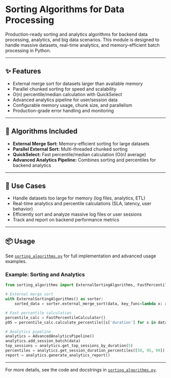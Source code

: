 # Sorting Algorithms for Data Processing

Production-ready sorting and analytics algorithms for backend data processing, analytics, and big data scenarios. This module is designed to handle massive datasets, real-time analytics, and memory-efficient batch processing in Python.

---

## ✨ Features

- External merge sort for datasets larger than available memory
- Parallel chunked sorting for speed and scalability
- O(n) percentile/median calculation with QuickSelect
- Advanced analytics pipeline for user/session data
- Configurable memory usage, chunk size, and parallelism
- Production-grade error handling and monitoring

---

## 🧩 Algorithms Included

- **External Merge Sort:** Memory-efficient sorting for large datasets
- **Parallel External Sort:** Multi-threaded chunked sorting
- **QuickSelect:** Fast percentile/median calculation (O(n) average)
- **Advanced Analytics Pipeline:** Combines sorting and percentiles for backend analytics

---

## 🚀 Use Cases

- Handle datasets too large for memory (log files, analytics, ETL)
- Real-time analytics and percentile calculations (SLA, latency, user behavior)
- Efficiently sort and analyze massive log files or user sessions
- Track and report on backend performance metrics

---

## 📦 Usage

See [`sorting_algorithms.py`](./sorting_algorithms.py) for full implementation and advanced usage examples.

### Example: Sorting and Analytics

```python
from sorting_algorithms import ExternalSortingAlgorithms, FastPercentileCalculator, AdvancedAnalyticsPipeline

# External merge sort
with ExternalSortingAlgorithms() as sorter:
    sorted_data = sorter.external_merge_sort(data, key_func=lambda x: x['duration'])

# Fast percentile calculation
percentile_calc = FastPercentileCalculator()
p95 = percentile_calc.calculate_percentile([s['duration'] for s in data], 95)

# Analytics pipeline
analytics = AdvancedAnalyticsPipeline()
analytics.add_session_batch(data)
top_sessions = analytics.get_top_sessions_by_duration(5)
percentiles = analytics.get_session_duration_percentiles([50, 95, 99])
report = analytics.generate_analytics_report()
```

---

For more details, see the code and docstrings in [`sorting_algorithms.py`](./sorting_algorithms.py).
